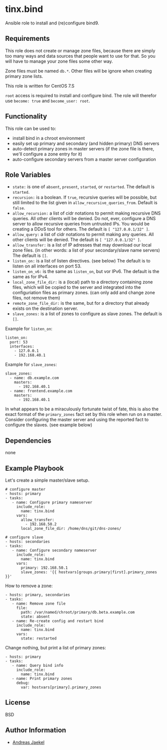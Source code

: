 tinx.bind
=========

Ansible role to install and (re)configure bind9.

Requirements
------------

This role does not create or manage zone files, because there are
simply too many ways and data sources that people want to use for
that. So you will have to manage your zone files some other way.

Zone files must be named `db.*`. Other files will be ignore when
creating primary zone lists.

This role is written for CentOS 7.S

`root` access is required to install and configure bind. The role
will therefor use `become: true` and `become_user: root`.

Functionality
-------------

This role can be used to:
 - install bind in a chroot environment
 - easily set up primary and secondary (and hidden primary) DNS servers
 - auto-detect primary zones in master servers (if the zone file is there, we'll configure a zone entry for it)
 - auto-configure secondary servers from a master server configuration

Role Variables
--------------

 - `state:` is one of `absent`, `present`, `started`, or `restarted`. The default is `started`.
 - `recursion:` is a boolean. If `true`, recursive queries will be possible, but still limited to the list given in `allow_recursive_queries_from`. Default is `false`.
 - `allow_recursion:` a list of cidr notations to permit making recursive DNS queries. All other clients will be denied. Do not, ever, configure a DNS server to allow recursive queries from untrusted IPs. You would be creating a DDoS tool for others.  The default is `[ "127.0.0.1/32" ]`.
 - `allow_query:` a list of cidr notations to permit making any queries. All other clients will be denied. The default is `[ "127.0.0.1/32" ]`.
 - `allow_transfer:` is a list of IP adresses that may download our local zone files. (in other words: a list of your secondary/slave name servers) The default is `[]`.
 - `listen_on:` is a list of listen directives. (see below) The default is to listen on all interfaces on port 53.
 - `listen_on_v6:` is the same as `listen_on`, but vor IPv6. The default is the same as for IPv4.
 - `local_zone_file_dir:` is a (local) path to a directory containing zone files, which will be copied to the server and integrated into the configuriation files as primary zones. (can only add and change zone files, not remove them)
 - `remote_zone_file_dir:` is the same, but for a directory that already exists on the destination server.
 - `slave_zones:` is a list of zones to configure as slave zones. The default is `[]`.

Example for `listen_on`:

	listen_on:
	  port: 53
	  interfaces:
	    - 127.0.0.1
	    - 192.168.40.1

Example for `slave_zones`:

	slave_zones:
	  - name: db.example.com
	    masters:
	      - 192.168.40.1
	  - name: frontend.example.com
	    masters:
	      - 192.168.40.1

In what appears to be a miraculously fortunate twist of fate, this is
also the exact format of the `primary_zones` fact set by this role when run
on a master.  Consider configuring the master server
and using the reported fact to configure the slaves. (see example below)

Dependencies
------------

none

Example Playbook
----------------

Let's create a simple master/slave setup.

    # configure master
    - hosts: primary
    - tasks:
       - name: Configure primary nameserver
         include_role:
           name: tinx.bind
         vars:
           allow_transfer:
             - 192.168.50.2
           local_zone_file_dir: /home/dns/git/dns-zones/

    # configure slave
    - hosts: secondaries
    - tasks:
       - name: Configure secondary nameserver
         include_role:
           name: tinx.bind
         vars:
           primary: 192.168.50.1
           slave_zones: '{{ hostvars[groups.primary|first].primary_zones }}'

How to remove a zone:

    - hosts: primary, secondaries
    - tasks:
       - name: Remove zone file
         file:
           path: /var/named/chroot/primary/db.beta.example.com
           state: absent
       - name: Re-create config and restart bind
         include_role:
           name: tinx.bind
         vars:
           state: restarted

Change nothing, but print a list of primary zones:

    - hosts: primary
    - tasks:
       - name: Query bind info
         include_role:
           name: tinx.bind
       - name: Print primary zones
         debug:
           var: hostvars[primary].primary_zones

License
-------

BSD

Author Information
------------------

 - [Andreas Jaekel](https://github.com/tinx/)
